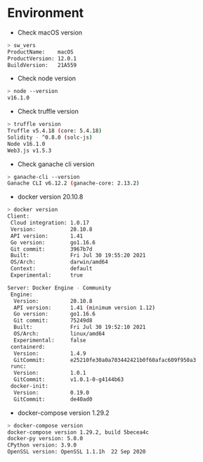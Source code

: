 # Environment

- Check macOS version

```bash
> sw_vers
ProductName:    macOS
ProductVersion: 12.0.1
BuildVersion:   21A559
```

- Check node version

```bash
> node --version
v16.1.0
```

- Check truffle version

```bash
> truffle version
Truffle v5.4.18 (core: 5.4.18)
Solidity - ^0.8.0 (solc-js)
Node v16.1.0
Web3.js v1.5.3
```

- Check ganache cli version

```bash
> ganache-cli --version
Ganache CLI v6.12.2 (ganache-core: 2.13.2)
```

- docker version 20.10.8
```bash
> docker version
Client:
 Cloud integration: 1.0.17
 Version:           20.10.8
 API version:       1.41
 Go version:        go1.16.6
 Git commit:        3967b7d
 Built:             Fri Jul 30 19:55:20 2021
 OS/Arch:           darwin/amd64
 Context:           default
 Experimental:      true

Server: Docker Engine - Community
 Engine:
  Version:          20.10.8
  API version:      1.41 (minimum version 1.12)
  Go version:       go1.16.6
  Git commit:       75249d8
  Built:            Fri Jul 30 19:52:10 2021
  OS/Arch:          linux/amd64
  Experimental:     false
 containerd:
  Version:          1.4.9
  GitCommit:        e25210fe30a0a703442421b0f60afac609f950a3
 runc:
  Version:          1.0.1
  GitCommit:        v1.0.1-0-g4144b63
 docker-init:
  Version:          0.19.0
  GitCommit:        de40ad0
```
- docker-compose version 1.29.2

```bash
> docker-compose version
docker-compose version 1.29.2, build 5becea4c
docker-py version: 5.0.0
CPython version: 3.9.0
OpenSSL version: OpenSSL 1.1.1h  22 Sep 2020
```
